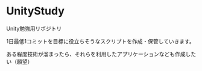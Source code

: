 # UnityStudy
Unity勉強用リポジトリ

1日最低1コミットを目標に役立ちそうなスクリプトを作成・保管していきます。<br>

ある程度技術が溜まったら、それらを利用したアプリケーションなども作成したい（願望）
